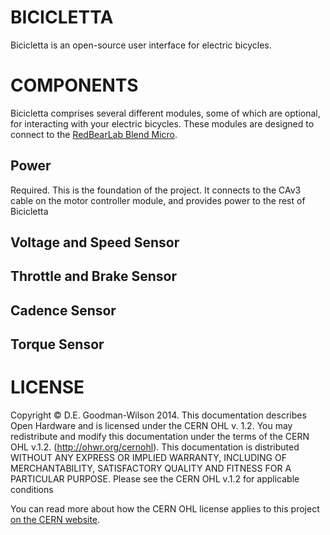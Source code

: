 BICICLETTA
==========

Bicicletta is an open-source user interface for electric bicycles.

COMPONENTS
==========

Bicicletta comprises several different modules, some of which are optional, for interacting with your electric bicycles. These modules are designed to connect to the [RedBearLab Blend Micro](http://redbearlab.com/blendmicro/).

Power
-----

Required. This is the foundation of the project. It connects to the CAv3 cable on the motor controller module, and provides power to the rest of Bicicletta

Voltage and Speed Sensor
------------------------

Throttle and Brake Sensor
-------------------------

Cadence Sensor
--------------

Torque Sensor
-------------

LICENSE
=======


Copyright © D.E. Goodman-Wilson 2014.
This documentation describes Open Hardware and is licensed under the
CERN OHL v. 1.2.
You may redistribute and modify this documentation under the terms of the
CERN OHL v.1.2. (http://ohwr.org/cernohl). This documentation is distributed
WITHOUT ANY EXPRESS OR IMPLIED WARRANTY, INCLUDING OF
MERCHANTABILITY, SATISFACTORY QUALITY AND FITNESS FOR A
PARTICULAR PURPOSE. Please see the CERN OHL v.1.2 for applicable
conditions

You can read more about how the CERN OHL license applies to this project [on the CERN website](http://www.ohwr.org/attachments/2392/cern_ohl_v_1_2_howto.pdf).
